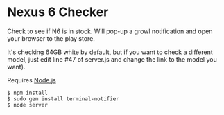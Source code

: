 # Nexus 6 Checker
Check to see if N6 is in stock. Will pop-up a growl notification and open your browser to the play store.

It's  checking 64GB white by default, but if you want to check a different model, just edit line #47 of server.js and change the link to the model you want).

Requires [Node.js](nodejs.org)

```
$ npm install
$ sudo gem install terminal-notifier
$ node server
```
